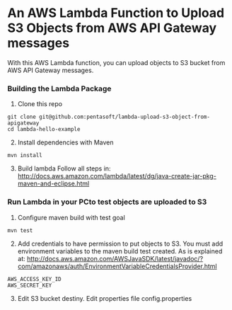 # An AWS Lambda Function to Upload S3 Objects from AWS API Gateway messages

With this AWS Lambda function, you can upload objects to S3 bucket from AWS API Gateway messages.

### Building the Lambda Package

1. Clone this repo

```
git clone git@github.com:pentasoft/lambda-upload-s3-object-from-apigateway
cd lambda-hello-example
```

2. Install dependencies with Maven

```
mvn install
```

3. Build lambda
Follow all steps in:
http://docs.aws.amazon.com/lambda/latest/dg/java-create-jar-pkg-maven-and-eclipse.html


### Run Lambda in your PCto test objects are uploaded to S3

1. Configure maven build with test goal

```
mvn test
```

2. Add credentials to have permission to put objects to S3.
You must add environment variables to the maven build test created. As is explained at: http://docs.aws.amazon.com/AWSJavaSDK/latest/javadoc/?com/amazonaws/auth/EnvironmentVariableCredentialsProvider.html

```
AWS_ACCESS_KEY_ID
AWS_SECRET_KEY
```

3. Edit S3 bucket destiny.
Edit properties file config.properties
